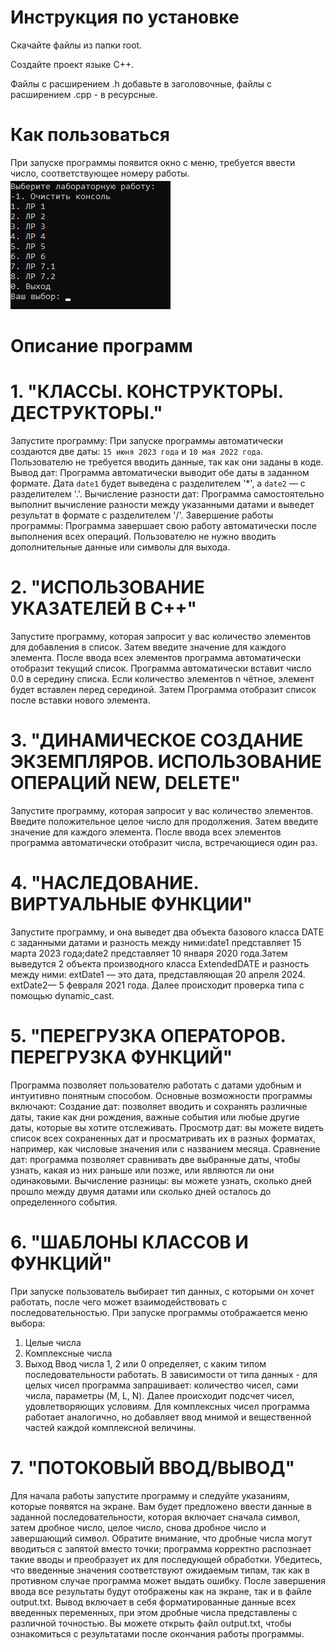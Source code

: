 # Инструкция по установке
 
Скачайте файлы из папки root.

Создайте проект языке C++.

Файлы с расширением .h добавьте в заголовочные, файлы с расширением .cpp - в ресурсные.

# Как пользоваться
При запуске программы появится окно с меню, требуется ввести число, соответствующее номеру работы.
![Описание изображения](Скриншот%2023-12-2024%20013859.jpg)

# Описание программ
# 1. "КЛАССЫ. КОНСТРУКТОРЫ. ДЕСТРУКТОРЫ." 
Запустите программу: При запуске программы автоматически создаются две даты: `15 июня 2023 года` и `10 мая 2022 года`. Пользователю не требуется вводить данные, так как они заданы в коде. Вывод дат: Программа автоматически выводит обе даты в заданном формате.  Дата `date1` будет выведена с разделителем '*', а `date2` — с разделителем '.'. Вычисление разности дат: Программа самостоятельно выполнит вычисление разности между указанными датами и выведет результат в формате с разделителем '/'.
Завершение работы программы: Программа завершает свою работу автоматически после выполнения всех операций. Пользователю не нужно вводить дополнительные данные или символы для выхода.

# 2. "ИСПОЛЬЗОВАНИЕ УКАЗАТЕЛЕЙ В C++" 
Запустите программу, которая запросит у вас количество элементов для добавления в список. Затем введите значение для каждого элемента. После ввода всех элементов программа автоматически отобразит текущий список. Программа автоматически вставит число 0.0 в середину списка. Если количество элементов n чётное, элемент будет вставлен перед серединой. Затем Программа отобразит список после вставки нового элемента.
# 3. "ДИНАМИЧЕСКОЕ СОЗДАНИЕ ЭКЗЕМПЛЯРОВ. ИСПОЛЬЗОВАНИЕ ОПЕРАЦИЙ NEW, DELETE" 
Запустите программу, которая запросит у вас количество элементов. Введите положительное целое число для продолжения. Затем введите значение для каждого элемента. После ввода всех элементов программа автоматически отобразит числа, встречающиеся один раз.
# 4. "НАСЛЕДОВАНИЕ. ВИРТУАЛЬНЫЕ ФУНКЦИИ" 
Запустите программу, и она выведет два объекта базового класса DATE с заданными датами и разность между ними:date1 представляет 15 марта 2023 года;date2 представляет 10 января 2020 года.Затем выведутся 2 объекта производного класса ExtendedDATE и разность между ними: extDate1 — это дата, представляющая 20 апреля 2024. extDate2— 5 февраля 2021 года. Далее происходит проверка типа с помощью dynamic_cast.
# 5. "ПЕРЕГРУЗКА ОПЕРАТОРОВ. ПЕРЕГРУЗКА ФУНКЦИЙ" 
Программа позволяет пользователю работать с датами удобным и интуитивно понятным способом. Основные возможности программы включают: Создание дат: позволяет вводить и сохранять различные даты, такие как дни рождения, важные события или любые другие даты, которые вы хотите отслеживать. Просмотр дат: вы можете видеть список всех сохраненных дат и просматривать их в разных форматах, например, как числовые значения или с названием месяца. Сравнение дат: программа позволяет сравнивать две выбранные даты, чтобы узнать, какая из них раньше или позже, или являются ли они одинаковыми. Вычисление разницы: вы можете узнать, сколько дней прошло между двумя датами или сколько дней осталось до определенного события.
# 6. "ШАБЛОНЫ КЛАССОВ И ФУНКЦИЙ" 
При запуске пользователь выбирает тип данных, с которыми он хочет работать, после чего может взаимодействовать с последовательностью. При запуске программы отображается меню выбора: 
1. Целые числа
2. Комплексные числа
0. Выход
Ввод числа 1, 2 или 0 определяет, с каким типом последовательности работать. В зависимости от типа данных - для целых чисел программа запрашивает: количество чисел, сами числа, параметры (M, L, N). Далее происходит подсчет чисел, удовлетворяющих условиям. Для комплексных чисел программа работает аналогично, но добавляет ввод мнимой и вещественной частей каждой комплексной величины.

# 7. "ПОТОКОВЫЙ ВВОД/ВЫВОД" 
Для начала работы запустите программу и следуйте указаниям, которые появятся на экране. Вам будет предложено ввести данные в заданной последовательности, которая включает сначала символ, затем дробное число, целое число, снова дробное число и завершающий символ. Обратите внимание, что дробные числа могут вводиться с запятой вместо точки; программа корректно распознает такие вводы и преобразует их для последующей обработки. Убедитесь, что введенные значения соответствуют ожидаемым типам, так как в противном случае программа может выдать ошибку. После завершения ввода все результаты будут отображены как на экране, так и в файле output.txt. Вывод включает в себя форматированные данные всех введенных переменных, при этом дробные числа представлены с различной точностью. Вы можете открыть файл output.txt, чтобы ознакомиться с результатами после окончания работы программы.
